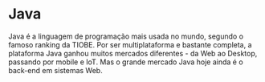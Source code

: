 # Java
Java é a linguagem de programação mais usada no mundo, segundo o famoso ranking da TIOBE. Por ser multiplataforma e bastante completa, a plataforma Java ganhou muitos mercados diferentes - da Web ao Desktop, passando por mobile e IoT. Mas o grande mercado Java hoje ainda é o back-end em sistemas Web.
